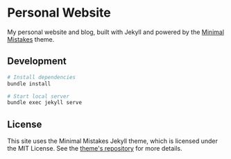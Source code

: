 # Personal Website

My personal website and blog, built with Jekyll and powered by the [Minimal Mistakes](https://mmistakes.github.io/minimal-mistakes/) theme.

## Development

```bash
# Install dependencies
bundle install

# Start local server
bundle exec jekyll serve
```

## License

This site uses the Minimal Mistakes Jekyll theme, which is licensed under the MIT License. See the [theme's repository](https://github.com/mmistakes/minimal-mistakes) for more details.
